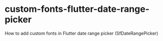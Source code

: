 # custom-fonts-flutter-date-range-picker
How to add custom fonts in Flutter date range picker (SfDateRangePicker)

